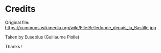 
# Credits

Original file:
https://commons.wikimedia.org/wiki/File:Belledonne_depuis_la_Bastille.jpg

Taken by Eusebius (Guillaume Piolle)

Thanks !